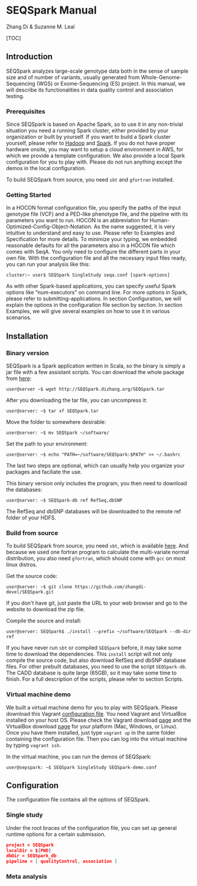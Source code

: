 # SEQSpark Manual

Zhang Di & Suzanne M. Leal

[TOC]

## Introduction

SEQSpark analyzes large-scale genotype data both in the sense of sample size and of number of variants, usually generated from Whole-Genome-Sequencing (WGS) or Exome-Sequencing (ES) project. In this manual, we will describe its functionalities in data quality control and association testing.

### Prerequisites

Since SEQSpark is based on Apache Spark, so to use it in any non-trivial situation you need a running Spark cluster, either provided by your organization or built by yourself. If you want to build a Spark cluster yourself, please refer to [Hadoop](https://hadoop.apache.org/) and [Spark](http://spark.apache.org). If you do not have proper hardware onsite, you may want to setup a cloud environment in AWS, for which we provide a template configuration. We also provide a local Spark configuration for you to play with. Please do not run anything except the demos in the local configuration.

To build SEQSpark from source, you need `sbt` and `gfortran` installed.

### Getting Started

In a HOCON format configuration file, you specify the paths of the input genotype file (VCF) and a PED-like phenotype file, and the pipeline with its parameters you want to run. HOCON is an abbreviation for Human-Optimized-Config-Object-Notation. As the name suggested, it is very intuitive to understand and easy to use. Please refer to Examples and Specification for more details. To minimize your typing, we embedded reasonable defaults for all the parameters also in a HOCON file which comes with SeqA. You only need to configure the different parts in your own file. With the configuration file and all the necessary input files ready, you can run your analysis like this: 

```shell
cluster:~ user$ SEQSpark SingleStudy seqa.conf [spark-options]
```

As with other Spark-based applications, you can specify useful Spark options like “num-executors” on command line. For more options in Spark, please refer to submitting-applications. In section Configuration, we will explain the options in the configuration file section by section. In section Examples, we will give several examples on how to use it in various scenarios.

## Installation

### Binary version

SEQSpark is a Spark application written in Scala, so the binary is simply a jar file with a few assistant scripts. You can download the whole package from [here](http://SEQSpark.dizhang.org/SEQSpark.tar):

```shell
user@server ~$ wget http://SEQSpark.dizhang.org/SEQSpark.tar
```

After you downloading the tar file, you can uncompress it:

```shell
user@server: ~$ tar xf SEQSpark.tar
```

Move the folder to somewhere desirable:

```shell
user@server: ~$ mv SEQSpark ~/software/
```

Set the path to your environment:

```shell
user@server: ~$ echo "PATH=~/software/SEQSpark:$PATH" >> ~/.bashrc
```

The last two steps are optional, which can usually help you organize your packages and faciliate the use.

This binary version only includes the program, you then need to download the databases:

```shell
user@server: ~$ SEQSpark-db ref RefSeq,dbSNP
```

The RefSeq and dbSNP databases will be downloaded to the remote ref folder of your HDFS.

### Build from source

To build SEQSpark from source, you need `sbt`, which is available [here](http://www.scala-sbt.org/0.13/docs/Manual-Installation.html). And because we used one fortran program to calculate the multi-variate normal distribution, you also need `gfortran`, which should come with `gcc` on most linux distros.

Get the source code:

```shell
user@server: ~$ git clone https://github.com/zhangdi-devel/SEQSpark.git
```

If you don't have git, just paste the URL to your web browser and go to the website to download the zip file.

Compile the source and install:

```shell
user@server: SEQSpark$ ./install --prefix ~/software/SEQSpark --db-dir ref 
```

If you have never run `sbt` or compiled `SEQSpark` before, it may take some time to download the dependencies. This `install` script will not only compile the source code, but also download RefSeq and dbSNP database files. For other prebuilt databases, you need to use the script `SEQSpark-db`. The CADD database is quite large (65GB), so it may take some time to finish. For a full description of the scripts, please refer to section Scripts. 

### Virtual machine demo

We built a virtual machine demo for you to play with SEQSpark. Please download this Vagrant [configuration file](https://SEQSpark.dizhang.org/Vagrantfile). You need Vagrant and VirtualBox installed on your host OS. Please check the Vagrant download [page](https://www.vagrantup.com/downloads.html) and the VirtualBox download [page](https://www.virtualbox.org/wiki/Downloads) for your platform (Mac, Windows, or Linux). Once you have them installed, just type `vagrant up` in the same folder containing the configuration file. Then you can log into the virtual machine by typing `vagrant ssh`.

In the virtual machine, you can run the demos of SEQSpark:

```shell
user@sepspark: ~$ SEQSpark SingleStudy SEQSpark-demo.conf
```

## Configuration

The configuration file contains all the options of SEQSpark. 

### Single study

Under the root braces of the configuration file, you can set up general runtime options for a certain submission.

```json
project = SEQSpark
localDir = ${PWD}
dbDir = SEQSpark_db
pipeline = [ qualityControl, association ]
```

### Meta analysis
